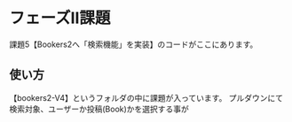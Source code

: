 # フェーズⅡ課題
課題5【Bookers2へ「検索機能」を実装】のコードがここにあります。

## 使い方
【bookers2-V4】というフォルダの中に課題が入っています。
プルダウンにて検索対象、ユーザーか投稿(Book)かを選択する事が